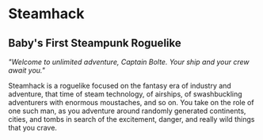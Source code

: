 Steamhack
=========

## Baby's First Steampunk Roguelike ##

*"Welcome to unlimited adventure, Captain Bolte. Your ship and your crew await you."*

Steamhack is a roguelike focused on the fantasy era of industry and adventure, that time of steam technology, of airships, of swashbuckling adventurers with enormous moustaches, and so on.
You take on the role of one such man, as you adventure around randomly generated continents, cities, and tombs in search of the excitement, danger, and really wild things that you crave.
